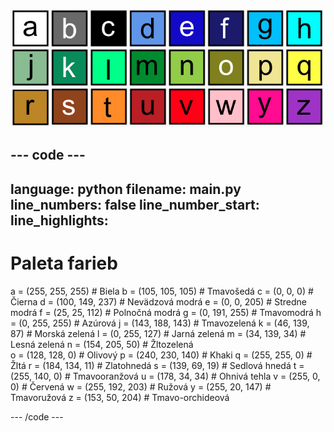 ![Mriežka 26 farebných štvorcov, z ktorých každý predstavuje jednu z farieb v palete farieb. Každý štvorec má na sebe písmeno od a po z.](images/ambient-letters.png)

--- code ---
---
language: python 
filename: main.py 
line_numbers: false 
line_number_start:
line_highlights:
---
 # Paleta farieb 
 a = (255, 255, 255) # Biela 
 b = (105, 105, 105) # Tmavošedá 
 c = (0, 0, 0) # Čierna 
 d = (100, 149, 237) # Nevädzová modrá 
 e = (0, 0, 205) # Stredne modrá 
 f = (25, 25, 112) # Polnočná modrá 
 g = (0, 191, 255) # Tmavomodrá 
 h = (0, 255, 255) # Azúrová 
 j = (143, 188, 143) # Tmavozelená 
 k = (46, 139, 87) # Morská zelená 
 l = (0, 255, 127) # Jarná zelená 
 m = (34, 139, 34) # Lesná zelená 
 n = (154, 205, 50) # Žltozelená    
 o = (128, 128, 0) # Olivový 
 p = (240, 230, 140) # Khaki 
 q = (255, 255, 0) # Žltá 
 r = (184, 134, 11) # Zlatohnedá 
 s = (139, 69, 19) # Sedlová hnedá 
 t = (255, 140, 0) # Tmavooranžová 
 u = (178, 34, 34) # Ohnivá tehla 
 v = (255, 0, 0) # Červená 
 w = (255, 192, 203) # Ružová 
 y = (255, 20, 147) # Tmavoružová 
 z = (153, 50, 204) # Tmavo-orchideová

--- /code ---
